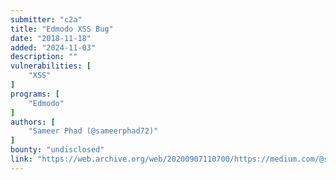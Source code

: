 ```yaml
---
submitter: "c2a"
title: "Edmodo XSS Bug"
date: "2018-11-18"
added: "2024-11-03"
description: ""
vulnerabilities: [
    "XSS"
]
programs: [
    "Edmodo"
]
authors: [
    "Sameer Phad (@sameerphad72)"
]
bounty: "undisclosed"
link: "https://web.archive.org/web/20200907110700/https://medium.com/@sameerphad72/edmodo-xss-bug-9c0fc9bdd0bf"
---
```




